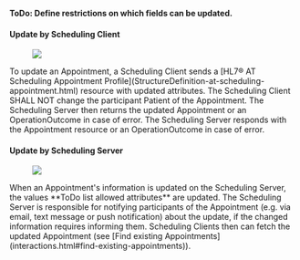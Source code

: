 **ToDo: Define restrictions on which fields can be updated.**

#### Update by Scheduling Client
<figure><img src="interactions/update-appointment-information-client.svg"></figure>
To update an Appointment, a Scheduling Client sends a [HL7® AT Scheduling Appointment Profile](StructureDefinition-at-scheduling-appointment.html) resource with updated attributes. The Scheduling Client SHALL NOT change the participant Patient of the Appointment. The Scheduling Server then returns the updated Appointment or an OperationOutcome in case of error. The Scheduling Server responds with the Appointment resource or an OperationOutcome in case of error.

#### Update by Scheduling Server
<figure><img src="interactions/update-appointment-information-server.svg"></figure>
When an Appointment's information is updated on the Scheduling Server, the values **ToDo list allowed attributes** are updated. The Scheduling Server is responsible for notifying participants of the Appointment (e.g. via email, text message or push notification) about the update, if the changed information requires informing them. Scheduling Clients then can fetch the updated Appointment (see [Find existing Appointments](interactions.html#find-existing-appointments)).